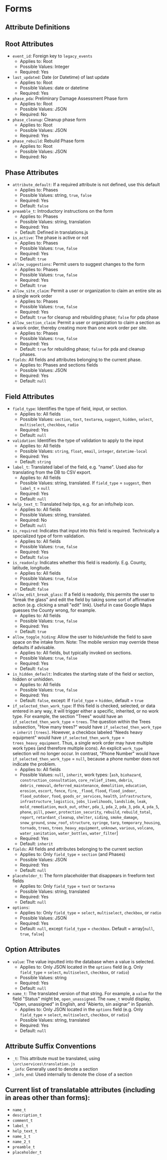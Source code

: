 # Forms
## Attribute Definitions
Root Attributes
-------------
 - `event_id`: Foreign key to `legacy_events`
   - Applies to: Root
   - Possible Values: Integer
   - Required: Yes
 - `last_updated`: Date (or Datetime) of last update
   - Applies to: Root
   - Possible Values: date or datetime
   - Required: Yes
 - `phase_pda`: Preliminary Damage Assessment Phase form
   - Applies to: Root
   - Possible Values: JSON
   - Required: No
 - `phase_cleanup`: Cleanup phase form
   - Applies to: Root
   - Possible Values: JSON
   - Required: Yes
 - `phase_rebuild`: Rebuild Phase form
   - Applies to: Root
   - Possible Values: JSON
   - Required: No

Phase Attributes
-------------
 - `attribute_default`: If a required attribute is not defined, use this default
   - Applies to: Phases
   - Possible Values: string, `true`, `false`
   - Required: Yes
   - Default: `false`
 - `preamble_t`: Introductory instructions on the form
   - Applies to: Phases
   - Possible Values: string, translation
   - Required: Yes
   - Default: Defined in translations.js
 - `is_active`: The phase is active or not
   - Applies to: Phases
   - Possible Values: `true`, `false`
   - Required: Yes
   - Default: `true`
 - `allow_suggestions`: Permit users to suggest changes to the form
   - Applies to: Phases
   - Possible Values: `true`, `false`
   - Required: Yes
   - Default: `true`
 - `allow_site_claim`: Permit a user or organization to claim an entire site as a single work order
   - Applies to: Phases
   - Possible Values: `true`, `false`
   - Required: Yes
   - Default: `true` for cleanup and rebuilding phase; `false` for pda phase
 - `allow_section_claim`: Permit a user or organization to claim a section as a work order, thereby creating more than one work order per site.
   - Applies to: Phases
   - Possible Values: `true`, `false`
   - Required: Yes
   - Default: `true` for rebuilding phase; `false` for pda and cleanup phases.
 - `fields`: All fields and attributes belonging to the current phase.
   - Applies to: Phases and sections fields
   - Possible Values: JSON
   - Required: Yes
   - Default: `null`

Field Attributes
-------------
 - `field_type`: Identifies the type of field, input, or section.
   - Applies to: All fields
   - Possible Values: `section`, `text`, `textarea`, `suggest`, `hidden`, `select`, `multiselect`, `checkbox`, `radio`
   - Required: Yes
   - Default: `null`
 - `validation`: Identifies the type of validation to apply to the input
   - Applies to: All fields
   - Possible Values: `string`, `float`, `email`, `integer`, `datetime-local`
   - Required: Yes
   - Default: `string`
 - `label_t`: Translated label of the field, e.g. "name". Used also for translating from the DB to CSV export.
   - Applies to: All fields
   - Possible Values: string, translated. If `field_type` = `suggest`, then `label_t` = `null`
   - Required: Yes
   - Default: `null`
 - `help_text_t`: Translated help tips, e.g. for an info/help icon.
   - Applies to: All fields
   - Possible Values: string, translated.
   - Required: No
   - Default: `null`
 - `is_required`: Indicates that input into this field is required. Technically a specialized type of form validation.
   - Applies to: All fields
   - Possible Values: `true`, `false` 
   - Required: Yes
   - Default: `false`
 - `is_readonly`: Indicates whether this field is readonly. E.g. County, latitude, longitude.
   - Applies to: All fields
   - Possible Values: `true`, `false`
   - Required: Yes
   - Default: `false`
 - `allow_edit_break_glass`: If a field is readonly, this permits the user to "break the glass" and edit the field by taking some sort of affirmative action (e.g. clicking a small "edit" link). Useful in case Google Maps guesses the County wrong, for example.
   - Applies to: All fields
   - Possible Values: `true`, `false`
   - Required: Yes
   - Default: `true`
 - `allow_toggle_hiding`: Allow the user to hide/unhide the field to save space on the intake form. Note: The mobile version may override these defaults if advisable.
   - Applies to: All fields, but typically invoked on sections.
   - Possible Values: `true`, `false`
   - Required: Yes
   - Default: `false`
 - `is_hidden_default`: Indicates the starting state of the field or section, hidden or unhidden.
   - Applies to: All fields
   - Possible Values: `true`, `false`
   - Required: Yes
   - Default: `false`, except: If `field_type` = `hidden`, default = `true`
 - `if_selected_then_work_type`: If this field is checked, selected, or data entered in any way, it will trigger either a specific, inherited, or no work type. For example, the section "Trees" would have an `if_selected_then_work_type` = `trees`. The question within the Trees subsection, "How many trees?" would have `if_selected_then_work_type` = `inherit` `[trees]`. However, a checkbox labeled "Needs heavy equipment" would have `if_selected_then_work_type` = `trees_heavy_equipment`. Thus, a single work order may have multiple work types (and therefore multiple icons). An explicit `work_type` selection will no longer occur. In contrast, "Phone Number" would have `if_selected_then_work_type` = `null`, because a phone number does not indicate the problem.
   - Applies to: All fields
   - Possible Values: `null`, `inherit`, work types: [`ash`, `biohazard`, `construction_consultation`, `core_relief_items`, `debris`, `debris_removal`, `deferred_maintenance`, `demolition`, `education`, `erosion`, `escort`, `fence`, `fire`, `_flood`, `flood`, `flood_indoor`, `flood_outdoor`, `food`, `goods_or_services`, `health`, `infrastructure`, `infrastructure_logistics`, `jobs_livelihoods`, `landslide`, `leak`, `mold_remediation`, `muck_out`, `other`, `pda_1`, `pda_2`, `pda_3`, `pda_4`, `pda_5`, `phone`, `pill`, `power`, `protection_security`, `rebuild`, `rebuild_total`, `report`, `retardant_cleanup`, `shelter`, `siding`, `smoke_damage`, `snow_ground`, `snow_roof`, `structure`, `syringe`, `tarp`, `temporary_housing`, `tornado`, `trees`, `trees_heavy_equipment`, `unknown`, `various`, `volcano`, `water_sanitation`, `water_bottles`, `water_filter`]
   - Required: Yes
   - Default: `inherit`
 - `fields`: All fields and attributes belonging to the current section
   - Applies to: Only `field_type` = `section` (and Phases)
   - Possible Values: JSON
   - Required: Yes
   - Default: `null`
 - `placeholder_t`: The form placeholder that disappears in freeform text fields
   - Applies to: Only `field_type` = `text` or `textarea`
   - Possible Values: string, translated
   - Required: Yes
   - Default: `null`
 - `options`: 
   - Applies to: Only `field_type` = `select`, `multiselect`, `checkbox`, or `radio`
   - Possible Values: JSON
   - Required: Yes
   - Default: `null`, except `field_type` = `checkbox`. Default = array[`null`, `true`, `false`]


Option Attributes
-------------

 - `value`: The value inputted into the database when a value is selected.
   - Applies to: Only JSON located in the `options` field (e.g. Only `field_type` = `select`, `multiselect`, `checkbox`, or `radio`)
   - Possible Values: string
   - Required: Yes
   - Default: `null`
 - `name_t`: The translated version of that string. For example, a `value` for the field "Status" might be, `open_unassigned`. The `name_t` would display, "Open, unassigned" in English, and "Abierto, sin asignar" in Spanish.
   - Applies to: Only JSON located in the `options` field (e.g. Only `field_type` = `select`, `multiselect`, `checkbox`, or `radio`)
   - Possible Values: string, translated
   - Required: Yes
   - Default: `null`

## Attribute Suffix Conventions
 - `_t`: This attribute must be translated, using `\src\services\translation.js`
 - `_info`: Generally used to denote a section
 - `_info_end`: Used internally to denote the close of a section

Current list of translatable attributes (including in areas other than forms):
-------------
 - `name_t`
 - `description_t`
 - `comment_t`
 - `label_t`
 - `help_text_t`
 - `name_1_t`
 - `name_2_t`
 - `preamble_t`
 - `placeholder_t`


